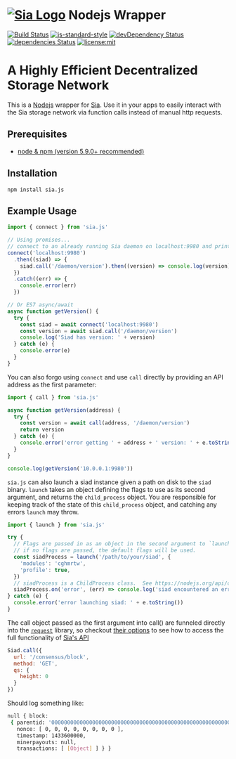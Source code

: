 # [![Sia Logo](http://sia.tech/resources/img/svg/sia-green-logo.svg)](http://sia.tech/) Nodejs Wrapper

[![Build Status](https://travis-ci.org/NebulousLabs/Nodejs-Sia.svg?branch=master)](https://travis-ci.org/NebulousLabs/Nodejs-Sia)
[![js-standard-style](https://img.shields.io/badge/code%20style-standard-brightgreen.svg)](http://standardjs.com/)
[![devDependency Status](https://david-dm.org/NebulousLabs/Nodejs-Sia/dev-status.svg)](https://david-dm.org/NebulousLabs/Nodejs-Sia#info=devDependencies)
[![dependencies Status](https://david-dm.org/NebulousLabs/Nodejs-Sia.svg)](https://david-dm.org/NebulousLabs/Nodejs-Sia#info=dependencies)
[![license:mit](https://img.shields.io/badge/license-mit-blue.svg)](https://opensource.org/licenses/MIT)

# A Highly Efficient Decentralized Storage Network

This is a [Nodejs](https://nodejs.org/) wrapper for
[Sia](https://github.com/NebulousLabs/Sia). Use it in your apps to easily
interact with the Sia storage network via function calls instead of manual http
requests.

## Prerequisites

- [node & npm (version 5.9.0+ recommended)](https://nodejs.org/download/)

## Installation

```
npm install sia.js
```

## Example Usage

```js
import { connect } from 'sia.js'

// Using promises...
// connect to an already running Sia daemon on localhost:9980 and print its version
connect('localhost:9980')
  .then((siad) => {
    siad.call('/daemon/version').then((version) => console.log(version))
  })
  .catch((err) => {
    console.error(err)
  })

// Or ES7 async/await
async function getVersion() {
  try {
    const siad = await connect('localhost:9980')
    const version = await siad.call('/daemon/version')
    console.log('Siad has version: ' + version)
  } catch (e) {
    console.error(e)
  }
}

```
You can also forgo using `connect` and use `call` directly by providing an API address as the first parameter:

```js
import { call } from 'sia.js'

async function getVersion(address) {
  try {
    const version = await call(address, '/daemon/version')
    return version
  } catch (e) {
    console.error('error getting ' + address + ' version: ' + e.toString())
  }
}

console.log(getVersion('10.0.0.1:9980'))
```

`sia.js` can also launch a siad instance given a path on disk to the `siad` binary.  `launch` takes an object defining the flags to use as its second argument, and returns the `child_process` object.  You are responsible for keeping track of the state of this `child_process` object, and catching any errors `launch` may throw.

```js
import { launch } from 'sia.js'

try {
  // Flags are passed in as an object in the second argument to `launch`.
  // if no flags are passed, the default flags will be used.
  const siadProcess = launch('/path/to/your/siad', {
    'modules': 'cghmrtw',
    'profile': true,
  })
  // siadProcess is a ChildProcess class.  See https://nodejs.org/api/child_process.html#child_process_class_childprocess for more information on what you can do with it.
  siadProcess.on('error', (err) => console.log('siad encountered an error ' + err))
} catch (e) {
  console.error('error launching siad: ' + e.toString())
}
```

The call object passed as the first argument into call() are funneled directly
into the [`request`](https://github.com/request/request) library, so checkout
[their options](https://github.com/request/request#requestoptions-callback) to
see how to access the full functionality of [Sia's
API](https://github.com/NebulousLabs/Sia/blob/master/doc/API.md)

```js
Siad.call({
  url: '/consensus/block',
  method: 'GET',
  qs: {
    height: 0
  }
})
```

Should log something like:

```bash
null { block:
 { parentid: '0000000000000000000000000000000000000000000000000000000000000000',
   nonce: [ 0, 0, 0, 0, 0, 0, 0, 0 ],
   timestamp: 1433600000,
   minerpayouts: null,
   transactions: [ [Object] ] } }
```
